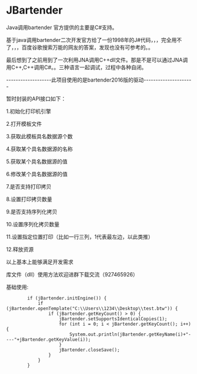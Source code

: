 # JBartender
Java调用bartender
官方提供的主要是C#支持。

基于java调用bartender二次开发官方给了一份1998年的J#代码，，，完全用不了，，，百度谷歌搜索万能的网友的答案，发现也没有可参考的。。

最后想到了之前用到了一次利用JNA调用C++dll文件。那是不是可以通过JNA调用C++,C++调用C#。。三种语言一起调试，过程中各种自闭。

-------------------此项目使用的是bartender2016版的驱动---------------------

暂时封装的API接口如下：

1.初始化打印机引擎

2.打开模板文件

3.获取此模板具名数据源个数

4.获取某个具名数据源的名称

5.获取某个具名数据源的值

6.修改某个具名数据源的值

7.是否支持打印拷贝

8.设置打印拷贝数量

9.是否支持序列化拷贝

10.设置序列化拷贝数量

11.设置指定位置打印（比如一行三列，1代表最左边，以此类推）

12.释放资源

以上基本上能够满足开发需求

 

库文件（dll）使用方法欢迎进群下载交流（927465926）

基础使用:
~~~~JBartender jBartender = new JBartender();
        if (jBartender.initEngine()) {
            if (jBartender.openTemplate("C:\\Users\\1234\\Desktop\\test.btw")) {
                if (jBartender.getKeyCount() > 0) {
                    jBartender.setSupportsIdenticalCopies(1);
                    for (int i = 0; i < jBartender.getKeyCount(); i++) {
                        System.out.println(jBartender.getKeyName(i)+"----"+jBartender.getKeyValue(i));
                    }
                    jBartender.closeSave();
                }
            }
        }
